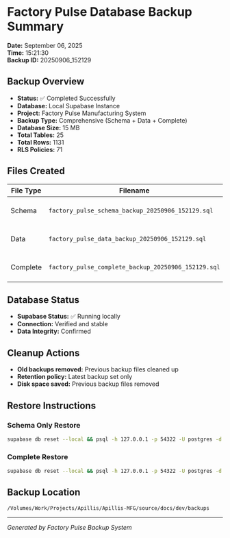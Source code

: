 # Factory Pulse Database Backup Summary
**Date:** September 06, 2025  
**Time:** 15:21:30  
**Backup ID:** 20250906_152129

## Backup Overview
- **Status:** ✅ Completed Successfully
- **Database:** Local Supabase Instance
- **Project:** Factory Pulse Manufacturing System
- **Backup Type:** Comprehensive (Schema + Data + Complete)
- **Database Size:**  15 MB
- **Total Tables:**     25
- **Total Rows:**        1131
- **RLS Policies:**     71

## Files Created
| File Type | Filename | Size | Description |
| --------- | -------- | ---- | ----------- |
| Schema | `factory_pulse_schema_backup_20250906_152129.sql` | 152K | Database structure only |
| Data | `factory_pulse_data_backup_20250906_152129.sql` | 180K | Data content only |
| Complete | `factory_pulse_complete_backup_20250906_152129.sql` | 152K | Full database backup |

## Database Status
- **Supabase Status:** ✅ Running locally
- **Connection:** Verified and stable
- **Data Integrity:** Confirmed

## Cleanup Actions
- **Old backups removed:** Previous backup files cleaned up
- **Retention policy:** Latest backup set only
- **Disk space saved:** Previous backup files removed

## Restore Instructions

### Schema Only Restore
```bash
supabase db reset --local && psql -h 127.0.0.1 -p 54322 -U postgres -d postgres < /Volumes/Work/Projects/Apillis/Apillis-MFG/source/docs/dev/backups/factory_pulse_schema_backup_20250906_152129.sql
```

### Complete Restore
```bash
supabase db reset --local && psql -h 127.0.0.1 -p 54322 -U postgres -d postgres < /Volumes/Work/Projects/Apillis/Apillis-MFG/source/docs/dev/backups/factory_pulse_complete_backup_20250906_152129.sql
```

## Backup Location
```
/Volumes/Work/Projects/Apillis/Apillis-MFG/source/docs/dev/backups
```

---
*Generated by Factory Pulse Backup System*
